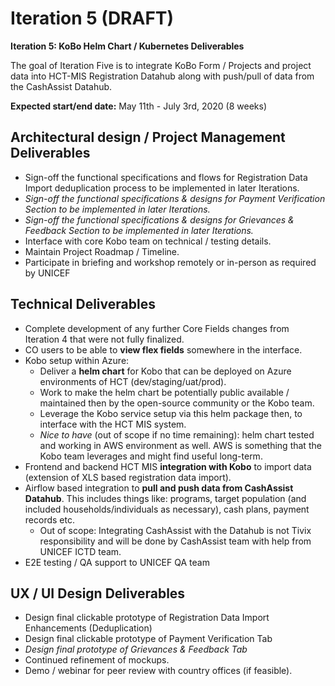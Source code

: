 # Iteration 5 \(DRAFT\)

**Iteration 5: KoBo Helm Chart / Kubernetes Deliverables**

The goal of Iteration Five is to integrate KoBo Form / Projects and project data into HCT-MIS Registration Datahub along with push/pull of data from the CashAssist Datahub.

**Expected start/end date:** May 11th - July 3rd, 2020 \(8 weeks\)

## **Architectural design / Project Management Deliverables**

* Sign-off the functional specifications and flows for Registration Data Import deduplication process to be implemented in later Iterations.
* _Sign-off the functional specifications & designs for Payment Verification Section to be implemented in later Iterations._
* _Sign-off the functional specifications & designs for Grievances & Feedback Section to be implemented in later Iterations._
* Interface with core Kobo team on technical / testing details.
* Maintain Project Roadmap / Timeline.
* Participate in briefing and workshop remotely or in-person as required by UNICEF

## **Technical Deliverables**

* Complete development of any further Core Fields changes from Iteration 4 that were not fully finalized.
* CO users to be able to **view flex fields** somewhere in the interface.
* Kobo setup within Azure:
  * Deliver a **helm chart** for Kobo that can be deployed on Azure environments of HCT \(dev/staging/uat/prod\).
  * Work to make the helm chart be potentially public available / maintained then by the open-source community or the Kobo team.
  * Leverage the Kobo service setup via this helm package then, to interface with the HCT MIS system.
  * _Nice to have_ \(out of scope if no time remaining\): helm chart tested and working in AWS environment as well. AWS is something that the Kobo team leverages and might find useful long-term.
* Frontend and backend HCT MIS **integration with Kobo** to import data \(extension of XLS based registration data import\).
* Airflow based integration to **pull and push data from CashAssist Datahub**. This includes things like: programs, target population \(and included households/individuals as necessary\), cash plans, payment records etc. 
  * Out of scope: Integrating CashAssist with the Datahub is not Tivix responsibility and will be done by CashAssist team with help from UNICEF ICTD team.
* E2E testing / QA support to UNICEF QA team

## **UX / UI Design Deliverables**

* Design final clickable prototype of Registration Data Import Enhancements \(Deduplication\)
* Design final clickable prototype of Payment Verification Tab
* _Design final prototype of Grievances & Feedback Tab_
* Continued refinement of mockups.
* Demo / webinar for peer review with country offices \(if feasible\).


